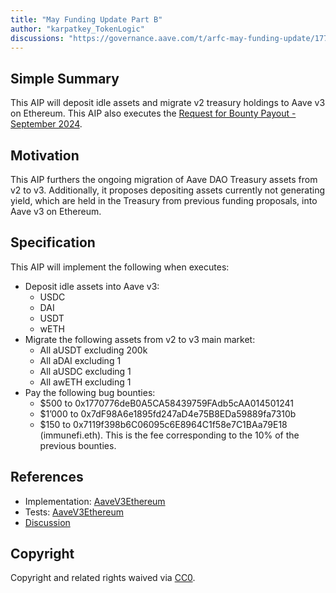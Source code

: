 ```yaml
---
title: "May Funding Update Part B"
author: "karpatkey_TokenLogic"
discussions: "https://governance.aave.com/t/arfc-may-funding-update/17768/5"
---
```


## Simple Summary

This AIP will deposit idle assets and migrate v2 treasury holdings to Aave v3 on Ethereum. This AIP also executes the [Request for Bounty Payout - September 2024](https://governance.aave.com/t/bgd-request-for-bounty-payout-september-2024/19256).

## Motivation

This AIP furthers the ongoing migration of Aave DAO Treasury assets from v2 to v3. Additionally, it proposes depositing assets currently not generating yield, which are held in the Treasury from previous funding proposals, into Aave v3 on Ethereum.

## Specification

This AIP will implement the following when executes:

- Deposit idle assets into Aave v3:
  - USDC
  - DAI
  - USDT
  - wETH
- Migrate the following assets from v2 to v3 main market:
  - All aUSDT excluding 200k
  - All aDAI excluding 1
  - All aUSDC excluding 1
  - All awETH excluding 1
- Pay the following bug bounties:
  - $500 to 0x1770776deB0A5CA58439759FAdb5cAA014501241
  - $1’000 to 0x7dF98A6e1895fd247aD4e75B8EDa59889fa7310b
  - $150 to 0x7119f398b6C06095c6E8964C1f58e7C1BAa79E18 (immunefi.eth). This is the fee corresponding to the 10% of the previous bounties.

## References

- Implementation: [AaveV3Ethereum](https://github.com/bgd-labs/aave-proposals-v3/blob/6b9228328a9aee78b9a1706862c01a593ca80cc6/src/20240917_AaveV3Ethereum_MayFundingUpdatePartB/AaveV3Ethereum_MayFundingUpdatePartB_20240917.sol)
- Tests: [AaveV3Ethereum](https://github.com/bgd-labs/aave-proposals-v3/blob/6b9228328a9aee78b9a1706862c01a593ca80cc6/src/20240917_AaveV3Ethereum_MayFundingUpdatePartB/AaveV3Ethereum_MayFundingUpdatePartB_20240917.t.sol)
- [Discussion](https://governance.aave.com/t/arfc-may-funding-update/17768/5)

## Copyright

Copyright and related rights waived via [CC0](https://creativecommons.org/publicdomain/zero/1.0/).
